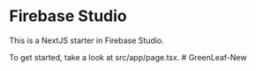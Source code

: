 # Firebase Studio

This is a NextJS starter in Firebase Studio.

To get started, take a look at src/app/page.tsx.
#   G r e e n L e a f - N e w  
 
